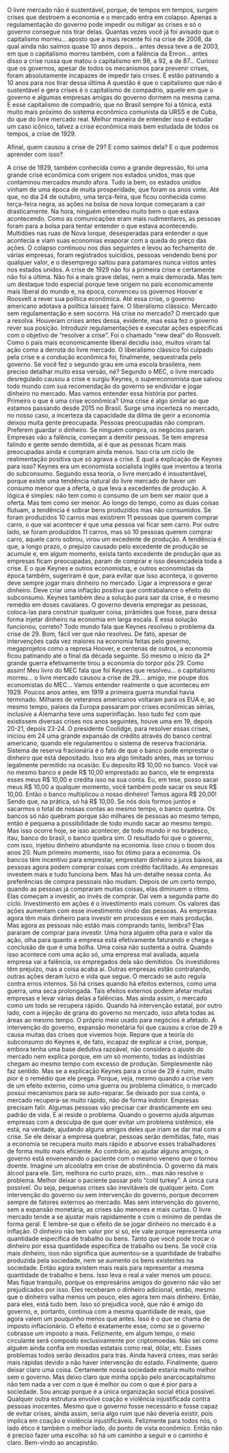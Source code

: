O livre mercado não é sustentável, porque, 
de tempos em tempos, surgem crises que destroem a economia e o mercado entra em colapso. 
Apenas a regulamentação do governo pode impedir ou mitigar as crises e só o governo consegue nos tirar delas.
Quantas vezes você já foi avisado que o capitalismo morreu... aposto que a mais recente foi na crise de 2008, da qual ainda não saímos quase 10 anos depois... antes dessa teve a de 2003, em que o capitalismo morreu também, com a falência da Enron... antes disso a crise russa que matou o capitalismo em 98, a 92, a de 87... 
Curioso que os governos, apesar de todos os mecanismos para prevenir crises, foram absolutamente incapazes de impedir tais crises. 
E estão patinando a 10 anos para nos tirar dessa última
A questão é que o capitalismo que não é sustentável e gera crises é o capitalismo de compadrio, aquele em que o governo e algumas empresas amigas do governo dormem na mesma cama.
E esse capitalismo de compadrio, que no Brasil sempre foi a tônica, está muito mais próximo do sistema econômico comunista da URSS e de Cuba, do que do livre mercado real.
Melhor maneira de entender isso é estudar um caso icônico, talvez a crise econômica mais bem estudada de todos os tempos, a crise de 1929.

Afinal, quem causou a crise de 29? E como saímos dela? E o que podemos aprender com isso?

A crise de 1929, também conhecida como a grande depressão, foi uma grande crise econômica com origem nos estados unidos, mas que contaminou mercados mundo afora.
Tudo ia bem, os estados unidos vinham de uma época de muita prosperidade, que foram os anos vinte. 
Até que, no dia 24 de outubro, uma terça-feira, que ficou conhecida como terça-feira negra, as ações na bolsa de nova Iorque começaram a cair drasticamente.
Na hora, ninguém entendeu muito bem o que estava acontecendo. 
Como as comunicações eram mais rudimentares, as pessoas foram para a bolsa para tentar entender o que estava acontecendo. 
Multidões nas ruas de Nova Iorque, desesperadas para entender o que acontecia e viam suas economias evaporar com a queda do preço das ações.
O colapso continuou nos dias seguintes e levou ao fechamento de várias empresas, foram registrados suicídios, pessoas vendendo bens por qualquer valor, e o desemprego saltou para patamares nunca vistos antes nos estados unidos.
A crise de 1929 não foi a primeira crise e certamente não foi a última. Não foi a mais grave delas, nem a mais demorada.
Mas tem um destaque todo especial porque teve origem no país economicamente mais liberal do mundo e, na época, convenceu os governos Hoover e Roosvelt a rever sua política econômica.
Até essa crise, o governo americano adotava a política laissez faire. O liberalismo clássico. Mercado sem regulamentação e sem socorro. Há crise no mercado? O mercado que a resolva. 
Houveram crises antes dessa, evidente, mas essa fez o governo rever sua posição. Introduzir regulamentações e executar ações específicas com o objetivo de “resolver a crise”. 
Foi o chamado “new deal” do Roosvelt.
Como o país mais economicamente liberal decidiu isso, muitos viram tal ação como a derrota do livre mercado. 
O liberalismo clássico foi culpado pela crise e a condução econômica foi, finalmente, sequestrada pelo governo.
Se você fez o segundo grau em uma escola brasileira, nem preciso detalhar muito essa versão, né? 
Segundo o MEC, o livre mercado desregulado causou a crise e surgiu Keynes, o supereconomista que salvou todo mundo com sua recomendação do governo se endividar e jogar dinheiro no mercado.
Mas vamos entender essa história por partes.
Primeiro o que é uma crise econômica? Uma crise é algo similar ao que estamos passando desde 2015 no Brasil. 
Surge uma incerteza no mercado, no nosso caso, a incerteza da capacidade da dilma de gerir a economia deixou muita gente preocupada.
Pessoas preocupadas não compram. Preferem guardar o dinheiro. Se ninguém compra, os negócios param. Empresas vão a falência, começam a demitir pessoas.
Se tem empresa falindo e gente sendo demitida, aí é que as pessoas ficam mais preocupadas ainda e compram ainda menos. Isso cria um ciclo de realimentação positiva que só agrava a crise.
E qual a explicação de Keynes para isso?
Keynes era um economista socialista inglês que inventou a teoria do subconsumo. Segundo essa teoria, o livre mercado é insustentável, porque existe uma tendência natural do livre mercado de haver um consumo menor que a oferta, o que leva a excedentes de produção.
A lógica é simples: não tem como o consumo de um bem ser maior que a oferta. Mas tem como ser menor. Ao longo do tempo, como as duas coisas flutuam, a tendência é sobrar bens produzidos mas não consumidos.
Se foram produzidos 10 carros mas existirem 11 pessoas que querem comprar carro, o que vai acontecer é que uma pessoa vai ficar sem carro. 
Por outro lado, se foram produzidos 11 carros, mas só 10 pessoas querem comprar carro, aquele carro sobrou, virou um excedente de produção.
A tendência é que, a longo prazo, o prejuízo causado pelo excedente de produção se acumule e, em algum momento, exista tanto excedente de produção que as empresas ficam preocupadas, param de comprar e isso desencadeia toda a crise.
E o que Keynes e outros economistas, e outros economistas da época também, sugeriram é que, para evitar que isso aconteça, o governo deve sempre jogar mais dinheiro no mercado. 
Ligar a impressora e gerar dinheiro.
Deve criar uma inflação positiva que contrabalance o efeito do subconsumo.
Keynes também deu a solução para sair da crise, é o mesmo remédio em doses cavalares. O governo deveria empregar as pessoas, coloca-las para construir qualquer coisa, pirâmides que fosse, para dessa forma injetar dinheiro na economia em larga escala.
E essa solução funcionou, correto? Todo mundo fala que Keynes resolveu o problema da crise de 29.
Bom, fácil ver que não resolveu. 
De fato, apesar de intervenções cada vez maiores na economia feitas pelo governo, megaprojetos como a represa Hoover, e centenas de outros, a economia ficou patinando até o final da década seguinte.
Só mesmo o início da 2ª grande guerra efetivamente tirou a economia do torpor pós 29. 
Como assim! Meu livro do MEC fala que foi Keynes que resolveu... o capitalismo morreu... o livre mercado causou a crise de 29.... amigo, me poupe dos economistas do MEC...
Vamos entender realmente o que aconteceu em 1929.
Poucos anos antes, em 1919 a primeira guerra mundial havia terminado. Milhares de veteranos americanos voltaram para os EUA e, ao mesmo tempo, países da Europa passaram por crises econômicas sérias, inclusive a Alemanha teve uma superinflação.
Isso tudo fez com que existissem diversas crises nos anos seguintes, houve uma em 19, depois 20-21, depois 23-24.
O presidente Coolidge, para resolver essas crises, iniciou em 24 uma grande expansão de crédito através do banco central americano, quando ele regulamentou o sistema de reserva fracionária. 
Sistema de reserva fracionária é o fato de que o banco pode emprestar o dinheiro que está depositado. Isso era algo limitado antes, mas se tornou legalmente permitido na ocasião.
Eu deposito R$ 10,00 no banco. 
Você vai no mesmo banco e pede R$ 10,00 emprestado ao banco, ele te empresta esses meus R$ 10,00 e credita isso na sua conta.
Eu, em tese, posso sacar meus R$ 10,00 a qualquer momento, você também pode sacar os seus R$ 10,00. 
Então o banco multiplicou o nosso dinheiro! Temos agora R$ 20,00! Sendo que, na prática, só há R$ 10,00. Se nós dois formos juntos e sacarmos o total de nossas contas ao mesmo tempo, o banco quebra. 
Os bancos só não quebram porque são milhares de pessoas ao mesmo tempo, então é pequena a possibilidade de todo mundo sacar ao mesmo tempo. 
Mas isso ocorre hoje, se isso acontecer, de todo mundo ir no bradesco, itau, banco do brasil, o banco quebra sim.
O resultado foi que o governo, com isso, injetou dinheiro abundante na economia. Isso criou o boom dos anos 20.
Num primeiro momento, isso foi ótimo para a economia. Os bancos têm incentivo para emprestar, emprestam dinheiro a juros baixos, as pessoas agora podem comprar coisas com crédito facilitado.
As empresas investem mais e tudo funciona bem.
Mas há um detalhe nessa conta. As preferências de compra pessoais não mudam. Depois de um certo tempo, quando as pessoas já compraram muitas coisas, elas diminuem o ritmo. Elas começam a investir, ao invés de comprar.
Daí vem a segunda parte do ciclo. Investimento em ações é o investimento mais comum. Os valores das ações aumentam com esse investimento vindo das pessoas. As empresas agora têm mais dinheiro para investir em processos e em mais produção.
Mas agora as pessoas não estão mais comprando tanto, lembra? Elas pararam de comprar para investir.
Uma hora alguém olha para o valor da ação, olha para quanto a empresa está efetivamente faturando e chega a conclusão de que é uma bolha. Uma coisa não sustenta a outra.
Quando isso acontece com uma ação só, uma empresa mal avaliada, aquela empresa vai a falência, os empregados dela são demitidos. Os investidores têm prejuízo, mas a coisa acaba aí. Outras empresas estão contratando, outras ações deram lucro e vida que segue.
O mercado se auto regula contra erros internos.
Só há crises quando há efeitos externos, como uma guerra, uma seca prolongada. Tais efeitos externos podem afetar muitas empresas e levar várias delas a falências. Mas ainda assim, o mercado como um todo se recupera rápido.
Quando há intervenção estatal, por outro lado, com a injeção de grana do governo no mercado, isso afeta todas as áreas ao mesmo tempo. O próprio meio usado para negócios é afetado.
A intervenção do governo, expansão monetária foi que causou a crise de 29 e causa muitas das crises que vivemos hoje.
Repare que a teoria do subconsumo do Keynes é, de fato, incapaz de explicar a crise, porque, embora tenha uma base dedutiva razoável, não considera o ajuste do mercado nem explica porque, em um só momento, todas as indústrias chegam ao mesmo tempo com excesso de produção. Simplesmente não faz sentido.
Mas se a explicação Keynes para a crise de 29 é ruim, muito pior é o remédio que ele prega.
Porque, veja, mesmo quando a crise vem de um efeito externo, como uma guerra ou problema climático, o mercado possui mecanismos para se auto-reparar.
Se deixado por sua conta, o mercado recupera-se muito rápido, não de forma indolor. Empresas precisam falir. Algumas pessoas vão precisar cair drasticamente em seu padrão de vida. E aí reside o problema.
Quando o governo ajuda algumas empresas com a desculpa de que quer evitar um problema sistêmico, ele está, na verdade, ajudando alguns amigos deles que iriam se dar mal com a crise.
Se ele deixar a empresa quebrar, pessoas serão demitidas, fato, mas a economia se recupera muito mais rápido e absorve esses trabalhadores de forma muito mais eficiente.
Ao contrário, ao ajudar alguns amigos, o governo está envenenando o paciente com o mesmo veneno que o tornou doente.
Imagine um alcoólatra em crise de abstinência. O governo dá mais álcool para ele. Sim, melhora no curto prazo, sim... mas não resolve o problema.
Melhor deixar o paciente passar pelo “cold turkey”. A única cura possível.
Ou seja, pequenas crises são inevitáveis de qualquer jeito. Com intervenção do governo ou sem intervenção do governo, porque decorrem sempre de fatores externos ao mercado.
Mas sem intervenção do governo, sem a expansão monetária, as crises são menores e mais curtas. O livre mercado tende a se ajustar mais rapidamente e com o mínimo de perdas de forma geral.
E lembre-se que o efeito de se jogar dinheiro no mercado é a inflação. O dinheiro não tem valor por si só, ele vale porque representa uma quantidade específica de trabalho ou bens. Tanto que você pode trocar o dinheiro por essa quantidade específica de trabalho ou bens.
Se você cria mais dinheiro, isso não significa que aumentou-se a quantidade de trabalho produzida pela sociedade, nem se aumento os bens existentes na sociedade. Então agora existem mais reais para representar a mesma quantidade de trabalho e bens. Isso leva o real a valer menos um pouco.
Mas fique tranquilo, porque os empresários amigos do governo não vão ser prejudicados por isso. Eles receberam o dinheiro adicional, então, mesmo que o dinheiro valha menos um pouco, eles agora tem mais dinheiro. Então, para eles, está tudo bem.
Isso só prejudica você, que não é amigo do governo, e, portanto, continua com a mesma quantidade de reais, que agora valem um pouquinho menos que antes. Isso é o que se chama de imposto inflacionário. O efeito é exatamente esse, como se o governo cobrasse um imposto a mais.
Felizmente, em algum tempo, o meio circulante será composto exclusivamente por criptomoedas. Não sei como alguém ainda confia em moedas estatais como real, dólar, etc. Esses problemas todos serão deixados para trás. Ainda haverá crises, mas serão mais rápidas devido a não haver intervenção do estado.
Finalmente, quero deixar claro uma coisa. Certamente nossa sociedade estaria muito melhor sem o governo. 
Mas deixo claro que minha opção pelo anarcocapitalismo não tem nada a ver com o que é melhor ou com o que é pior para a sociedade.
Sou ancap porque é a única organização social ética possível. Qualquer outra estrutura envolve coação e violência injustificada contra pessoas inocentes. 
Mesmo que o governo fosse necessário e fosse capaz de evitar crises, ainda assim, seria algo ruim que não deveria existir, pois implica em coação e violência injustificáveis.
Felizmente para todos nós, o lado ético é também o melhor lado, do ponto de vista econômico. Então não é preciso fazer uma escolha: só há um caminho a seguir e o caminho é claro. 
Bem-vindo ao ancapistão.




